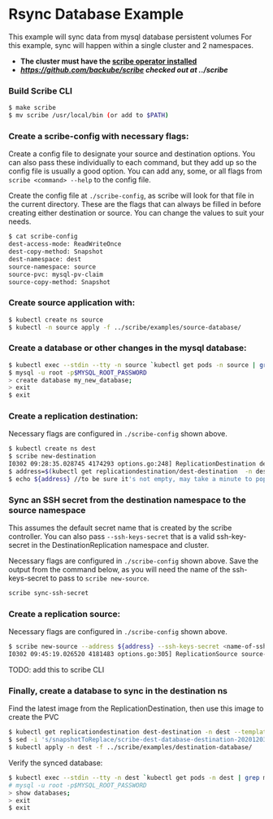 # Rsync Database Example

This example will sync data from mysql database persistent volumes
For this example, sync will happen within a single cluster and 2 namespaces.

*  **The cluster must have the [scribe operator installed](https://scribe-replication.readthedocs.io/en/latest/installation/index.html)**
*  ***https://github.com/backube/scribe checked out at ../scribe***

### Build Scribe CLI

```bash
$ make scribe
$ mv scribe /usr/local/bin (or add to $PATH)
```

### Create a scribe-config with necessary flags:

Create a config file to designate your source and destination options. You can also pass these individually to each command, but they add up so the
config file is usually a good option. You can add any, some, or all flags from `scribe <command> --help` to the config file.

Create the config file at `./scribe-config`, as scribe will look for that file in the current directory.
These are the flags that can always be filled in before creating either destination or source. You can change the values to suit your needs.

```bash
$ cat scribe-config
dest-access-mode: ReadWriteOnce
dest-copy-method: Snapshot
dest-namespace: dest
source-namespace: source
source-pvc: mysql-pv-claim
source-copy-method: Snapshot
```

### Create source application with:

```bash
$ kubectl create ns source
$ kubectl -n source apply -f ../scribe/examples/source-database/
```

### Create a database or other changes in the mysql database:

```bash
$ kubectl exec --stdin --tty -n source `kubectl get pods -n source | grep mysql | awk '{print $1}'` -- /bin/bash
$ mysql -u root -p$MYSQL_ROOT_PASSWORD
> create database my_new_database;
> exit
$ exit
```

### Create a replication destination:

Necessary flags are configured in `./scribe-config` shown above.
```bash
$ kubectl create ns dest
$ scribe new-destination
I0302 09:28:35.028745 4174293 options.go:248] ReplicationDestination dest-destination created in namespace dest
$ address=$(kubectl get replicationdestination/dest-destination  -n dest --template={{.status.rsync.address}})
$ echo ${address} //to be sure it's not empty, may take a minute to populate
```

### Sync an SSH secret from the destination namespace to the source namespace

This assumes the default secret name that is created by the scribe controller. You can also pass `--ssh-keys-secret`
that is a valid ssh-key-secret in the DestinationReplication namespace and cluster.

Necessary flags are configured in `./scribe-config` shown above.  Save the output from the command below,
as you will need the name of the ssh-keys-secret to pass to `scribe new-source`.
```bash
scribe sync-ssh-secret 
```

### Create a replication source:

Necessary flags are configured in `./scribe-config` shown above.
```bash
$ scribe new-source --address ${address} --ssh-keys-secret <name-of-ssh-secret-from-output-of-sync>
I0302 09:45:19.026520 4181483 options.go:305] ReplicationSource source-scribe-source created in namespace source
```
TODO: add this to scribe CLI
### Finally, create a database to sync in the destination ns

Find the latest image from the ReplicationDestination, then
use this image to create the PVC

```bash
$ kubectl get replicationdestination dest-destination -n dest --template={{.status.latestImage.name}}
$ sed -i 's/snapshotToReplace/scribe-dest-database-destination-20201203174504/g' ../scribe/examples/destination-database/mysql-pvc.yaml
$ kubectl apply -n dest -f ../scribe/examples/destination-database/
```

Verify the synced database:
```bash
$ kubectl exec --stdin --tty -n dest `kubectl get pods -n dest | grep mysql | awk '{print $1}'` -- /bin/bash
# mysql -u root -p$MYSQL_ROOT_PASSWORD
> show databases;
> exit
$ exit
```
